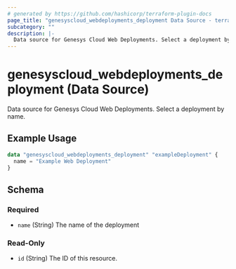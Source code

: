 ```yaml
---
# generated by https://github.com/hashicorp/terraform-plugin-docs
page_title: "genesyscloud_webdeployments_deployment Data Source - terraform-provider-genesyscloud"
subcategory: ""
description: |-
  Data source for Genesys Cloud Web Deployments. Select a deployment by name.
---
```


# genesyscloud_webdeployments_deployment (Data Source)

Data source for Genesys Cloud Web Deployments. Select a deployment by name.

## Example Usage

```terraform
data "genesyscloud_webdeployments_deployment" "exampleDeployment" {
  name = "Example Web Deployment"
}
```

<!-- schema generated by tfplugindocs -->
## Schema

### Required

- `name` (String) The name of the deployment

### Read-Only

- `id` (String) The ID of this resource.


